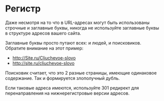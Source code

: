 # Регистр

Даже несмотря на то что в URL-адресах могут быть использованы строчные и заглавные буквы, никогда не используйте заглавные буквы в структуре адресов вашего сайта.

Заглавные буквы просто путают всех: и людей, и поисковиков. Обратите внимание на этот пример:
- http://Site.ru/Cliuchevoe-slovo
- http://site.ru/cliuchevoe-slovo

Поисковик считает, что это 2 разные страницы, имеющие одинаковое содержание. Так и формируется злополучный дубль.

Если таковые адреса имеются, используйте 301 редирект для перенаправления на нижнерегистровые версии адресов.
